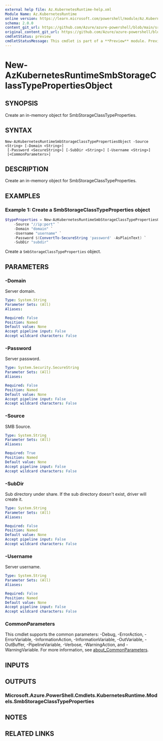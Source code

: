 ```yaml
---
external help file: Az.KubernetesRuntime-help.xml
Module Name: Az.KubernetesRuntime
online version: https://learn.microsoft.com/powershell/module/Az.KubernetesRuntime/new-azkubernetesruntimesmbstorageclasstypepropertiesobject
schema: 2.0.0
content_git_url: https://github.com/Azure/azure-powershell/blob/main/src/KubernetesRuntime/KubernetesRuntime/help/New-AzKubernetesRuntimeSmbStorageClassTypePropertiesObject.md
original_content_git_url: https://github.com/Azure/azure-powershell/blob/main/src/KubernetesRuntime/KubernetesRuntime/help/New-AzKubernetesRuntimeSmbStorageClassTypePropertiesObject.md
cmdletStatus: preview
cmdletStatusMessage: This cmdlet is part of a **Preview** module. Preview versions aren't recommended for use in production environments. For more information, see https://aka.ms/azps-refstatus.
---
```


# New-AzKubernetesRuntimeSmbStorageClassTypePropertiesObject

## SYNOPSIS
Create an in-memory object for SmbStorageClassTypeProperties.

## SYNTAX

```
New-AzKubernetesRuntimeSmbStorageClassTypePropertiesObject -Source <String> [-Domain <String>]
 [-Password <SecureString>] [-SubDir <String>] [-Username <String>]
 [<CommonParameters>]
```

## DESCRIPTION
Create an in-memory object for SmbStorageClassTypeProperties.

## EXAMPLES

### Example 1: Create a SmbStorageClassTypeProperties object
```powershell
$typeProperties = New-AzKubernetesRuntimeSmbStorageClassTypePropertiesObject `
    -Source "//ip:port" `
    -Domain "domain" `
    -Username "username" `
    -Password $(ConvertTo-SecureString 'password' -AsPlainText) `
    -SubDir "subdir"
```

Create a `SmbStorageClassTypeProperties` object.

## PARAMETERS

### -Domain
Server domain.

```yaml
Type: System.String
Parameter Sets: (All)
Aliases:

Required: False
Position: Named
Default value: None
Accept pipeline input: False
Accept wildcard characters: False
```

### -Password
Server password.

```yaml
Type: System.Security.SecureString
Parameter Sets: (All)
Aliases:

Required: False
Position: Named
Default value: None
Accept pipeline input: False
Accept wildcard characters: False
```

### -Source
SMB Source.

```yaml
Type: System.String
Parameter Sets: (All)
Aliases:

Required: True
Position: Named
Default value: None
Accept pipeline input: False
Accept wildcard characters: False
```

### -SubDir
Sub directory under share.
If the sub directory doesn't exist, driver will create it.

```yaml
Type: System.String
Parameter Sets: (All)
Aliases:

Required: False
Position: Named
Default value: None
Accept pipeline input: False
Accept wildcard characters: False
```

### -Username
Server username.

```yaml
Type: System.String
Parameter Sets: (All)
Aliases:

Required: False
Position: Named
Default value: None
Accept pipeline input: False
Accept wildcard characters: False
```

### CommonParameters
This cmdlet supports the common parameters: -Debug, -ErrorAction, -ErrorVariable, -InformationAction, -InformationVariable, -OutVariable, -OutBuffer, -PipelineVariable, -Verbose, -WarningAction, and -WarningVariable. For more information, see [about_CommonParameters](http://go.microsoft.com/fwlink/?LinkID=113216).

## INPUTS

## OUTPUTS

### Microsoft.Azure.PowerShell.Cmdlets.KubernetesRuntime.Models.SmbStorageClassTypeProperties

## NOTES

## RELATED LINKS
